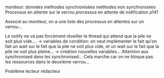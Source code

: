 moniteur: 
données 
méthodes synchronisées
méthodes non synchronisées
Processus en attente sur le verrou
processus en attente de notification
p141

Associé au moniteur, on a une liste des processus en attentes sur un verrou...

Le notify ne va pas forcément réveiller le thread qui attend que la pile ne soit plus vide....
-> variables de condition: on veut implémenter le fait qu'on fait un wait sur le fait que la pile ne soit plus vide, et un wait sur le fait que la pile ne soit plus pleine...
    -> création nouvelles variables...
Attention aux synchronised dans les synchronised... Cela marche car on ne bloque pas les ressources dans le deuxième verrou...

Problème lecteur rédacteur
